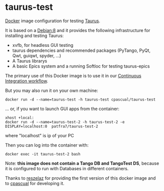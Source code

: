# taurus-test

[Docker](http://www.docker.com) image configuration for testing [Taurus](http://www.taurus-scada.org).

It is based on a [Debian:8](http://www.debian.org)  and it provides the following infrastructure for installing and testing Taurus:

- xvfb, for headless GUI testing
- taurus dependencies and recommended packages (PyTango, PyQt, Qwt, guiqwt, spyder, ...)
- A Taurus librarys 
- A basic Epics system and a running SoftIoc for testing taurus-epics
 
The primary use of this Docker image is to use it in our [Continuous Integration workflow](https://travis-ci.org/taurus-org/taurus).

But you may also run it on your own machine:

~~~~
docker run -d --name=taurus-test -h taurus-test cpascual/taurus-test
~~~~

... or, if you want to launch GUI apps from the container:

~~~~
xhost +local:
docker run -d --name=taurus-test-2 -h taurus-test-2 -e DISPLAY=localhost:0  patfra7/taurus-test-2
~~~~

where "localhost" is ip of your PC

Then you can log into the container with:

~~~~
docker exec -it taurus-test-2 bash
~~~~

Note: **this image does not contain a Tango DB and TangoTest DS**, because it is configured to run with Databases in different containers.

Thanks to [reszelaz](https://github.com/reszelaz) for providing the first version of this docker image
and to [cpascual](https://github.com/cpascual) for developing it.
